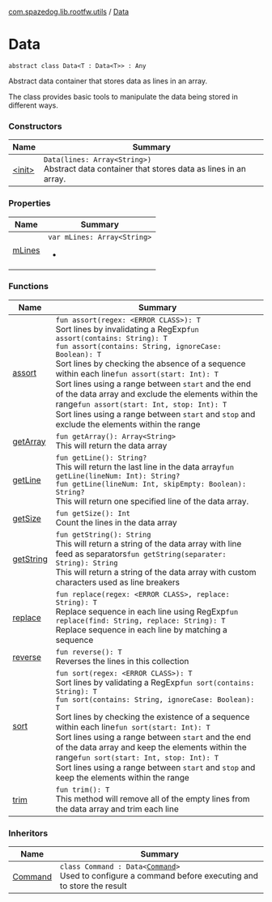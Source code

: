 [com.spazedog.lib.rootfw.utils](../index.md) / [Data](.)

# Data

`abstract class Data<T : Data<T>> : Any`

Abstract data container that stores data as lines in an array.

The class provides basic tools to manipulate the data
being stored in different ways.

### Constructors

| Name | Summary |
|---|---|
| [&lt;init&gt;](-init-.md) | `Data(lines: Array<String>)`<br>Abstract data container that stores data as lines in an array. |

### Properties

| Name | Summary |
|---|---|
| [mLines](m-lines.md) | `var mLines: Array<String>`<ul><li></li></ul> |

### Functions

| Name | Summary |
|---|---|
| [assort](assort.md) | `fun assort(regex: <ERROR CLASS>): T`<br>Sort lines by invalidating a RegExp`fun assort(contains: String): T`<br>`fun assort(contains: String, ignoreCase: Boolean): T`<br>Sort lines by checking the absence of a sequence within each line`fun assort(start: Int): T`<br>Sort lines using a range between `start` and the end of the data array and exclude the elements within the range`fun assort(start: Int, stop: Int): T`<br>Sort lines using a range between `start` and `stop` and exclude the elements within the range |
| [getArray](get-array.md) | `fun getArray(): Array<String>`<br>This will return the data array |
| [getLine](get-line.md) | `fun getLine(): String?`<br>This will return the last line in the data array`fun getLine(lineNum: Int): String?`<br>`fun getLine(lineNum: Int, skipEmpty: Boolean): String?`<br>This will return one specified line of the data array. |
| [getSize](get-size.md) | `fun getSize(): Int`<br>Count the lines in the data array |
| [getString](get-string.md) | `fun getString(): String`<br>This will return a string of the data array with line feed as separators`fun getString(separater: String): String`<br>This will return a string of the data array with custom characters used as line breakers |
| [replace](replace.md) | `fun replace(regex: <ERROR CLASS>, replace: String): T`<br>Replace sequence in each line using RegExp`fun replace(find: String, replace: String): T`<br>Replace sequence in each line by matching a sequence |
| [reverse](reverse.md) | `fun reverse(): T`<br>Reverses the lines in this collection |
| [sort](sort.md) | `fun sort(regex: <ERROR CLASS>): T`<br>Sort lines by validating a RegExp`fun sort(contains: String): T`<br>`fun sort(contains: String, ignoreCase: Boolean): T`<br>Sort lines by checking the existence of a sequence within each line`fun sort(start: Int): T`<br>Sort lines using a range between `start` and the end of the data array and keep the elements within the range`fun sort(start: Int, stop: Int): T`<br>Sort lines using a range between `start` and `stop` and keep the elements within the range |
| [trim](trim.md) | `fun trim(): T`<br>This method will remove all of the empty lines from the data array and trim each line |

### Inheritors

| Name | Summary |
|---|---|
| [Command](../../com.spazedog.lib.rootfw/-command/index.md) | `class Command : Data<`[`Command`](../../com.spazedog.lib.rootfw/-command/index.md)`>`<br>Used to configure a command before executing and to store the result |
